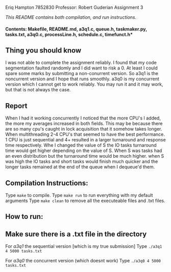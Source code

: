 Eriq Hampton 7852830
Professor: Robert Guderian
Assignment 3

*This README contains both compilation, and run instructions.*

#### Contents: Makefile, README.md, a3q1.c, queue.h, taskmaker.py, tasks.txt, a3q0.c, processLine.h, schedule.c, timefunct.h*

## Thing you should know
I was not able to complete the assignment reliably. I found that my code segmentation faulted randomly and I did want to risk a 0. At least I could spare some marks by submitting a non-conurrent version. So a3q1 is the noncurrent version and I hope that runs smoothly. a3q0 is my concurrent version which I cannot get to work reliably. You may run it and it may work, but that is not always the case.
## Report

When I had it working concurrently I noticed that the more CPU's I added, the more my averages increased in both fields. This may be because there are so many cpu's caught in lock acquisition that it somehow takes longer. When multithreading 2-4 CPU's that seemed to have the best performance. 1 CPU is just sequential and 4+ resulted in a larger turnaround and response time respectively. Whe I changed the value of S the IO tasks turnaround time would get higher depending on the value of S. When S was tasks had an even distribution but the turnaround time would be much higher. when S was high the IO tasks and short tasks would finish much quicker and the longer tasks remained at the end of the queue when I dequeue'd them. 

## Compilation Instructions:
Type `make` to compile.
Type `make run` to run everything with my default arguments
Type `make clean` to remove all the executeable files and .txt files.


## How to run:
## Make sure there is a .txt file in the directory
For *a3q1*  the sequential version [which is my true submission]
Type `./a3q1 4 5000 tasks.txt`

For *a3q0*  the concurrent version (which doesnt work)
Type `./a3q0 4 5000 tasks.txt`


